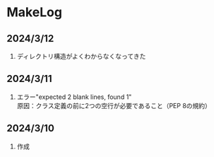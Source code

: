 # MakeLog

## 2024/3/12

1. ディレクトリ構造がよくわからなくなってきた

## 2024/3/11

1. エラー"expected 2 blank lines, found 1"  
   原因：クラス定義の前に2つの空行が必要であること（PEP 8の規約）

## 2024/3/10

1. 作成

